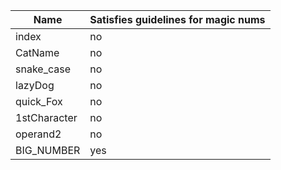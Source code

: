 | Name         | Satisfies guidelines for magic nums|
|--------------|------------------------------------|
| index        | no                   							|
| CatName      | no  																|
| snake_case   | no  																|
| lazyDog      | no 																|
| quick_Fox    | no  																|
| 1stCharacter | no  																|
| operand2     | no 																|
| BIG_NUMBER   | yes 																|
